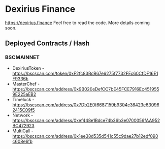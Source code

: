 # Dexirius Finance

https://dexirius.finance Feel free to read the code. More details coming soon.

## Deployed Contracts / Hash

### BSCMAINNET

- DexiriusToken - https://bscscan.com/token/0xF2fc83BcB67e6275f7732FEc60CfDF16E1F9336b
- MasterChef - https://bscscan.com/address/0x9B020eDefCC7bE45FCE7916Ec4519559E225aEB2
- Timelock - https://bscscan.com/address/0x7Db2E0f6687159b9304c36423e630962415C09f5
- Network - https://bscscan.com/address/0xef448e1Bdce74b36b3e0700056fAA952BC472923
- MultiCall - https://bscscan.com/address/0x1ee38d535d541c55c9dae27b12edf090c608e6fb
